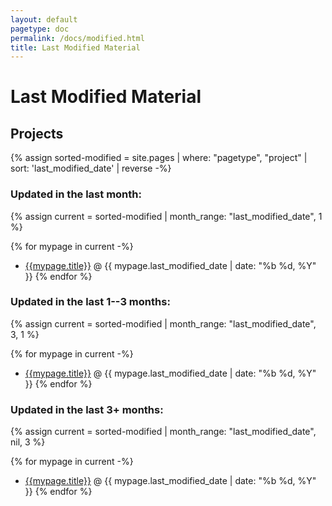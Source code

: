 ```yaml
---
layout: default
pagetype: doc
permalink: /docs/modified.html
title: Last Modified Material
---
```


# Last Modified Material

## Projects


{% assign sorted-modified = site.pages | where: "pagetype", "project" | sort: 'last_modified_date' | reverse -%}

### Updated in the last month:

{% assign current = sorted-modified | month_range: "last_modified_date", 1 %}

{% for mypage in current -%}
* [{{mypage.title}}](/projects/{{mypage.shortname}}.html) @ {{ mypage.last_modified_date | date: "%b %d, %Y" }}
{% endfor %}

### Updated in the last 1--3 months:

{% assign current = sorted-modified | month_range: "last_modified_date", 3, 1 %}

{% for mypage in current -%}
* [{{mypage.title}}](/projects/{{mypage.shortname}}.html) @ {{ mypage.last_modified_date | date: "%b %d, %Y" }}
{% endfor %}

### Updated in the last 3+ months:

{% assign current = sorted-modified | month_range: "last_modified_date", nil, 3 %}

{% for mypage in current -%}
* [{{mypage.title}}](/projects/{{mypage.shortname}}.html) @ {{ mypage.last_modified_date | date: "%b %d, %Y" }}
{% endfor %}
